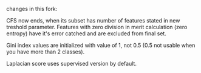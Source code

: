 changes in this fork:

CFS now ends, when its subset has number of features stated in new treshold parameter. Features with zero division in merit calculation (zero entropy) have it's error catched and are excluded from final set.

Gini index values are initialized with value of 1, not 0.5 (0.5 not usable when you have more than 2 classes).

Laplacian score uses supervised version by default.

